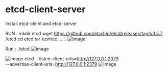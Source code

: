 # etcd-client-server
Install etcd-cleint and etcd-server

RUN : 
mkdir etcd
wget https://github.com/etcd-io/etcd/releases/tag/v3.5.7 /etcd
cd etcd
tar xzvfetc.......
![image](https://user-images.githubusercontent.com/27947973/218487632-7f63f02b-7a40-4cb7-b199-459759f7accf.png)

Run :
./etcd
![image](https://user-images.githubusercontent.com/27947973/218487798-48a6814e-fee9-41b2-9127-03a4fab88b88.png)


![image](https://user-images.githubusercontent.com/27947973/218487081-d8d00cc6-e4b4-4b5f-8d46-eb041c62ae76.png)
etcd --listen-client-urls=http://127.0.0.1:2379 \
   --advertise-client-urls=http://127.0.0.1:2379
![image](https://user-images.githubusercontent.com/27947973/218486911-31dafbe0-9457-4276-91cf-d81405b5e549.png)

